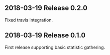 ## 2018-03-19 Release 0.2.0
Fixed travis integration.

## 2018-03-19 Release 0.1.0
First release supporting basic statistic gathering.